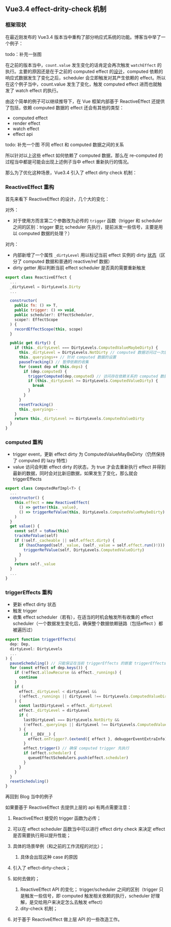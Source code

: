 ## Vue3.4 effect-drity-check 机制


### 框架现状

在最近刚发布的 Vue3.4 版本当中重构了部分响应式系统的功能。博客当中举了一个例子：

todo：补充一张图

在之前的版本当中，`count.value` 发生变化的话肯定会再次触发 `watchEffect` 的执行。主要的原因还是在于之前的 computed effect 的[设计](https://github.com/vuejs/core/pull/5912/files#diff-95734490ac7bb277f876f1c6e635a2718f5f8ac75615d0d72403df5a8903e652L44)，computed 依赖的响应式数据发生了变化之后，scheduler 会立即触发对其产生依赖的 effect。所以在这个例子当中，count.value 发生了变化，触发 computed effect 进而也就触发了 watch effect 的执行。

由这个简单的例子可以继续推导下，在 Vue 框架内部基于 ReactiveEffect 还提供了包括，依赖 computed 数据的 effect 还会有其他的类型：

* computed effect
* render effect
* watch effect
* effect api

todo: 补充一个图 不同 effect 和 computed 数据之间的关系

所以针对以上这些 effect 如何依赖了 computed 数据，那么在 re-computed 的过程当中都是可能会出现上述例子当中 effect 重新执行的情况。

那么为了优化这种场景，Vue3.4 引入了 effect dirty check 机制：

### ReactiveEffect 重构

首先来看下 ReactiveEffect 的设计，几个大的变化：

对外：

* 对于使用方而言第二个参数改为必传的 `trigger` 函数（trigger 和 scheduler 之间的区别：trigger 要比 scheduler 先执行，提前派发一些信号，主要是用以 computed 数据的处理？）

对内：

* 内部新增了一个属性 `_dirtyLevel` 用以标记当前 effect 实例的 dirty [状态](https://github.com/vuejs/core/pull/5912/files#diff-f7360f435e9d5bfecbdfc36d9dbd7625cc99b76e6350f6522c2473d7441440c2R25)（区分了 computed 数据和普通的 reactive/ref 数据）
* dirty getter 用以判断当前 effect scheduler 是否真的需要重新触发


```javascript
export class ReactiveEffect {
  ...
  _dirtyLevel = DirtyLevels.Dirty
  ...

  constructor(
    public fn: () => T,
    public trigger: () => void,
    public scheduler?: EffectScheduler,
    scope?: EffectScope
  ) {
    recordEffectScope(this, scope)
  }

  public get dirty() {
    if (this._dirtyLevel === DirtyLevels.ComputedValueMaybeDirty) {
      this._dirtyLevel = DirtyLevels.NotDirty // computed 数据访问过一次后，置为 NotDirty
      this._queryings++ // 针对 computed 数据的设置
      pauseTracking() // 暂停依赖的收集
      for (const dep of this.deps) {
        if (dep.computed) {
          triggerComputed(dep.computed) // 访问存在依赖关系的 computed 数据，进入 getter ，看是否发生了变化，如果发生了变化，动态的改变当前依赖的 effect dirty 值，进而最终会执行 effect scheduler 
          if (this._dirtyLevel >= DirtyLevels.ComputedValueDirty) {
            break
          }
        }
      }
      resetTracking()
      this._queryings--
    }
    return this._dirtyLevel >= DirtyLevels.ComputedValueDirty
  }
}
```

### computed 重构

* trigger event，更新 effect dirty 为 ComputedValueMayBeDirty（仍然保持了 computed 的 lazy 特性）
* value 访问会判断 effect dirty 的状态，为 true 才会去重新执行 effect 并得到最新的数据，同时会对比新旧数据，如果发生了变化，那么就会 triggerEffects

```javascript
export class ComputedRefImpl<T> {
  ...
  constructor() {
    this.effect = new ReactiveEffect(
      () => getter(this._value),
      () => triggerRefValue(this, DirtyLevels.ComputedValueMaybeDirty)
    )
  }
  get value() {
    const self = toRaw(this)
    trackRefValue(self)
    if (!self._cacheable || self.effect.dirty) {
      if (hasChanged(self._value, (self._value = self.effect.run()!))) {
        triggerRefValue(self, DirtyLevels.ComputedValueDirty)
      }
    }
    return self._value
  }
  ...
}
```

### triggerEffects 重构

* 更新 effect dirty 状态
* 触发 trigger
* 收集 effect scheduler（若有），在适当的时机会触发所有收集的 effect scheduler（一个数据发生变化后，确保整个数据依赖链路（包括effect ）都被遍历过）

```javascript
export function triggerEffects(
  dep: Dep,
  dirtyLevel: DirtyLevels
  ...
) {
  pauseScheduling() // 只能保证在当前 triggerEffects 的嵌套 triggerEffects 当中不会触发 effect scheduler 函数
  for (const effect of dep.keys()) {
    if (!effect.allowRecurse && effect._runnings) {
      continue
    }
    if (
      effect._dirtyLevel < dirtyLevel &&
      (!effect._runnings || dirtyLevel !== DirtyLevels.ComputedValueDirty) // runnings 当前 effect 是否正在执行
    ) {
      const lastDirtyLevel = effect._dirtyLevel
      effect._dirtyLevel = dirtyLevel
      if (
        lastDirtyLevel === DirtyLevels.NotDirty &&
        (!effect._queryings || dirtyLevel !== DirtyLevels.ComputedValueDirty)
      ) {
        if (__DEV__) {
          effect.onTrigger?.(extend({ effect }, debuggerEventExtraInfo))
        }
        effect.trigger() // 确保 computed trigger 先执行
        if (effect.scheduler) {
          queueEffectSchedulers.push(effect.scheduler)
        }
      }
    }
  }
  resetScheduling()
}
```

再回到 Blog 当中的例子


如果要基于 ReactiveEffect 去提供上层的 api 有两点需要注意：

1. ReactiveEffect 接受的 trigger 函数为必传；
2. 可以在 effect scheduler 函数当中可以进行 effect dirty check 来决定 effect 是否需要执行用以提升性能；



1. 具体的场景举例（和之前的工作流程的对比）；
   1. 具体会出现这种 case 的原因
2. 引入了 effect-dirty-check；
3. 如何去做的；
   1. ReactiveEffect API 的变化； trigger/scheduler 之间的区别（trigger 只是触发一些信号，即 computed 触发相关依赖的执行，scheduler 好理解，是交给用户来决定怎么去触发 effect）
   2. dity-check 机制；
4. 对于基于 ReactiveEffect 做上层 API 的一些改造工作。